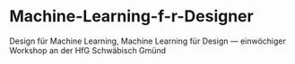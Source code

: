 # Machine-Learning-f-r-Designer
Design für Machine Learning, Machine Learning für Design — einwöchiger Workshop  an der HfG Schwäbisch Gmünd
